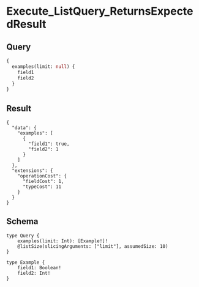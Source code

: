 # Execute_ListQuery_ReturnsExpectedResult

## Query

```graphql
{
  examples(limit: null) {
    field1
    field2
  }
}
```

## Result

```text
{
  "data": {
    "examples": [
      {
        "field1": true,
        "field2": 1
      }
    ]
  },
  "extensions": {
    "operationCost": {
      "fieldCost": 1,
      "typeCost": 11
    }
  }
}
```

## Schema

```text
type Query {
    examples(limit: Int): [Example!]!
    @listSize(slicingArguments: ["limit"], assumedSize: 10)
}

type Example {
    field1: Boolean!
    field2: Int!
}
```

